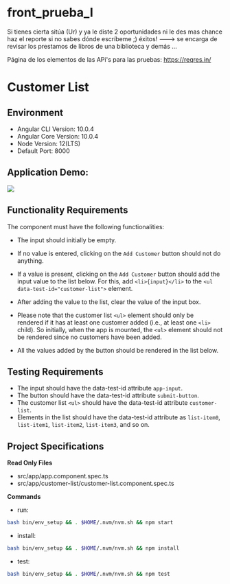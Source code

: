 # front_prueba_I
Si tienes cierta sitúa (Ur) y ya le diste 2 oportunidades ni le des mas chance haz el reporte si no sabes dónde escríbeme ;) éxitos! ---> se encarga de revisar los prestamos de libros de una biblioteca y demás ...

Página de los elementos de las APi's para las pruebas:
https://reqres.in/

# Customer List

## Environment
- Angular CLI Version: 10.0.4
- Angular Core Version: 10.0.4
- Node Version: 12(LTS)
- Default Port: 8000

## Application Demo:

![](https://hrcdn.net/s3_pub/istreet-assets/HnPUXnW8Mhml5W2AHvkNKQ/customer-list.gif)

## Functionality Requirements

The component must have the following functionalities:

- The input should initially be empty.

- If no value is entered, clicking on the `Add Customer` button should not do anything.

- If a value is present, clicking on the `Add Customer` button should add the input value to the list below. For this, add `<li>{input}</li>` to the `<ul data-test-id="customer-list">` element.

- After adding the value to the list, clear the value of the input box.

- Please note that the customer list `<ul>` element should only be rendered if it has at least one customer added (i.e., at least one `<li>` child). So initially, when the app is mounted, the `<ul>` element should not be rendered since no customers have been added.

- All the values added by the button should be rendered in the list below.

## Testing Requirements

- The input should have the data-test-id attribute `app-input`.
- The button should have the data-test-id attribute `submit-button`.
- The customer list `<ul>` should have the data-test-id attribute `customer-list`.
- Elements in the list should have the data-test-id attribute as `list-item0`, `list-item1`, `list-item2`, `list-item3`, and so on.

## Project Specifications

**Read Only Files**
- src/app/app.component.spec.ts
- src/app/customer-list/customer-list.component.spec.ts

**Commands**
- run:
```bash
bash bin/env_setup && . $HOME/.nvm/nvm.sh && npm start
```
- install:
```bash
bash bin/env_setup && . $HOME/.nvm/nvm.sh && npm install
```
- test:
```bash
bash bin/env_setup && . $HOME/.nvm/nvm.sh && npm test
```
